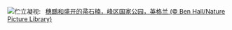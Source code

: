 ![](https://www.bing.com/th?id=OHR.WheatearBird_ZH-CN3286472001_UHD.jpg&w=1000)伫立凝视:&nbsp;&ensp;[穗䳭和盛开的帚石楠，峰区国家公园，英格兰 (© Ben Hall/Nature Picture Library)](https://www.bing.com/th?id=OHR.WheatearBird_ZH-CN3286472001_UHD.jpg)
<br><br/>
